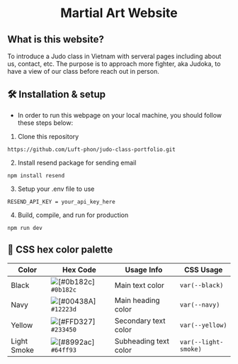 <h1 align="center"> Martial Art Website </h1>

## What is this website?
To introduce a Judo class in Vietnam with serveral pages including about us, contact, etc. The purpose is to approach more fighter, aka Judoka, to have a view of our class before reach out in person.

## 🛠 Installation & setup
- In order to run this webpage on your local machine, you should follow these steps below:
1)  Clone this repository
```
https://github.com/Luft-phon/judo-class-portfolio.git
```

2) Install resend package for sending email
```
npm install resend
```

3) Setup your .env file to use 
```
RESEND_API_KEY = your_api_key_here
```

4) Build, compile, and run for production 
```
npm run dev
```

## 🎨 CSS hex color palette

| Color         | Hex Code                                                             | Usage Info                              | CSS Usage              |
| ------------- | -------------------------------------------------------------------- | --------------------------------------- | ---------------------- |
| Black     | ![[#0b182c]](https://singlecolorimage.com/get/171717/15x15) `#0b182c` | Main text color                   | `var(--black)`     |
| Navy          | ![[#00438A]](https://singlecolorimage.com/get/00438A/15x15) `#12223d` | Main heading color              | `var(--navy)`          |
| Yellow    | ![[#FFD327]](https://singlecolorimage.com/get/FFD327/15x15) `#233450` | Secondary text color | `var(--yellow)`    |
| Light Smoke    | ![[#8992ac]](https://singlecolorimage.com/get/64ff93/15x15) `#64ff93` | Subheading text color                       | `var(--light-smoke)`    |

